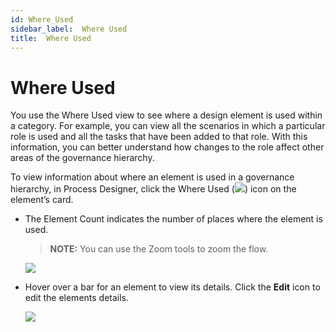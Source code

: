 ```yaml
---
id: Where_Used
sidebar_label:  Where Used
title:  Where Used
---
```


# Where Used

You use the Where Used view to see where a design element is used within
a category. For example, you can view all the scenarios in which a
particular role is used and all the tasks that have been added to that
role. With this information, you can better understand how changes to
the role affect other areas of the governance hierarchy.

To view information about where an element is used in a governance
hierarchy, in Process Designer, click the Where Used
(![](Resources/Images/WhereUsedIcon.png)) icon on the element’s card.

  - The Element Count indicates the number of places where the element
    is used.
    
    >**NOTE:** You can use the Zoom tools to zoom the flow.
    
    ![](Resources/Images/WhereUsed1.png)

  - Hover over a bar for an element to view its details. Click the
    **Edit** icon to edit the elements details.
    
    ![](Resources/Images/WhereUsed2.png)
